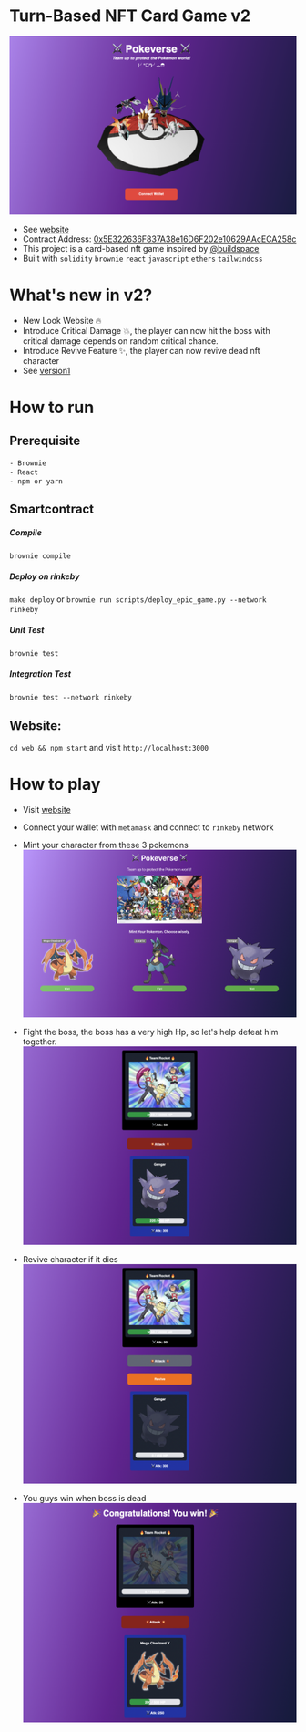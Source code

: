 # Turn-Based NFT Card Game v2

![Pokeverse](newMainPic.png)

- See [website](https://nft-turn-based-card-game.vercel.app/)
- Contract Address: [0x5E322636F837A38e16D6F202e10629AAcECA258c](https://rinkeby.etherscan.io/address/0x5E322636F837A38e16D6F202e10629AAcECA258c#code)
- This project is a card-based nft game inspired by [@buildspace](https://app.buildspace.so/)
- Built with `solidity` `brownie` `react` `javascript` `ethers` `tailwindcss`

# What's new in v2?

- New Look Website 🔥
- Introduce Critical Damage 💥, the player can now hit the boss with critical damage depends on random critical chance.
- Introduce Revive Feature ✨, the player can now revive dead nft character
- See [version1](https://github.com/birdglove2/nft-turn-based-card-game/tree/v1/hardhat)

# How to run


## Prerequisite

    - Brownie
    - React
    - npm or yarn

## Smartcontract

##### Compile

`brownie compile`

##### Deploy on rinkeby

`make deploy` or `brownie run scripts/deploy_epic_game.py --network rinkeby`

##### Unit Test

`brownie test`

##### Integration Test

`brownie test --network rinkeby`

## Website:

`cd web && npm start` and visit `http://localhost:3000`

# How to play

- Visit [website](https://nft-turn-based-card-game.vercel.app/)
- Connect your wallet with `metamask` and connect to `rinkeby` network

- Mint your character from these 3 pokemons
  ![Mint your Characters](defaultCharacters.png)

- Fight the boss, the boss has a very high Hp, so let's help defeat him together.
  ![attackBoss](attackBoss.png)

- Revive character if it dies
  ![revivePic](revivePic.png)

- You guys win when boss is dead
  ![bossDead](bossDead.png)
